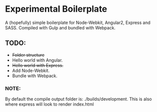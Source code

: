 # Experimental Boilerplate
A (hopefully) simple boilerplate for Node-Webkit, Angular2, Express and SASS. Compiled with Gulp and bundled with Webpack.

## TODO:
- ~~Folder structure~~
- Hello world with Angular.
- ~~Hello world with Express.~~
- Add Node-Webkit.
- Bundle with Webpack.

### NOTE:
By default the compile output folder is: ./builds/development.
This is also where express will look to render index.html
